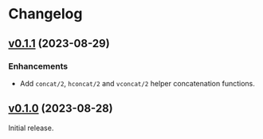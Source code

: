 # Changelog

## [v0.1.1](https://github.com/pnezis/tucan/tree/v0.1.1) (2023-08-29)

### Enhancements

- Add `concat/2`, `hconcat/2` and `vconcat/2` helper concatenation functions.

## [v0.1.0](https://github.com/pnezis/tucan/tree/v0.1.0) (2023-08-28)

Initial release.

